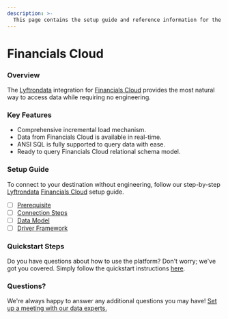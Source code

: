 ```yaml
---
description: >-
  This page contains the setup guide and reference information for the Financials Cloud source connector.
---
```


# Financials Cloud

### Overview

The [Lyftrondata](https://www.lyftrondata.com/) integration for [Financials Cloud](None) provides the most natural way to access data while requiring no engineering.

### Key Features

* Comprehensive incremental load mechanism.
* Data from Financials Cloud is available in real-time.&#x20;
* ANSI SQL is fully supported to query data with ease.
* Ready to query Financials Cloud relational schema model.

### Setup Guide

To connect to your destination without engineering, follow our step-by-step [Lyftrondata](https://www.lyftrondata.com/)  [Financials Cloud](None) setup guide.

* [ ] [Prerequisite](prerequisite.md)
* [ ] [Connection Steps](connection-steps.md)
* [ ] [Data Model](data-model/erd.md)
* [ ] [Driver Framework](driver-framework/)

### Quickstart Steps

Do you have questions about how to use the platform? Don't worry; we've got you covered. Simply follow the quickstart instructions [here](../README.md).

### Questions? <a href="#questions" id="questions"></a>

We're always happy to answer any additional questions you may have! [Set up a meeting with our data experts.](https://www.lyftrondata.com/book-a-meeting/)

